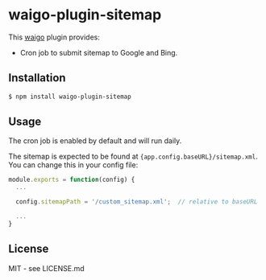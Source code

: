 # waigo-plugin-sitemap

This [waigo](http://waigojs.com) plugin provides:

* Cron job to submit sitemap to Google and Bing.

## Installation

```bash
$ npm install waigo-plugin-sitemap
```

## Usage

The cron job is enabled by default and will run daily.

The sitemap is expected to be found at `{app.config.baseURL}/sitemap.xml`. You 
can change this in your config file:


```javascript
module.exports = function(config) {
  ...

  config.sitemapPath = '/custom_sitemap.xml';  // relative to baseURL

  ...
}
```


## License

MIT - see LICENSE.md
